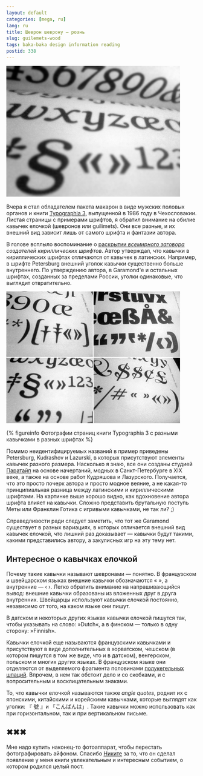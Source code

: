 ```yaml
---
layout: default
categories: [mega, ru]
lang: ru
title: Шеврон шеврону — рознь
slug: guilemets-wood
tags: baka-baka design information reading 
postid: 338
---
```

<img src='/o_O/guilemets-wood/main1.jpg' alt='123456' style="padding-bottom: 15px;" width="460" height="345"/>
Вчера я стал обладателем пакета макарон в виде мужских половых органов и книги <a href="http://www.typotheque.com/articles/czechoslovak_typography/">Typographia 3</a>, выпущенной в 1986 году в Чехословакии. Листая страницы с примерами шрифтов, я обратил внимание на обилие кавычек елочкой (шевронов или guilimets). Они все разные, и их внешний вид зависит лишь от самого шрифта и фантазии автора. <!--more-->

В голове всплыло воспоминание о <a href="http://www.seleckis.lv/journal/shrifty/russkie-kavyichki-v-russkih-shriftah">раскрытии <i>всемирного заговора</i></a> <i>создателей кириллических шрифтов</i>. Автор утверждал, что кавычки в кириллических шрифтах отличаются от кавычек в латинских. Например, в шрифте Petersburg внешний уголок кавычки существенно больше внутреннего. По утверждению автора, в Garamond'е и остальных шрифтах, созданных за пределами России, уголки одинаковые, что выглядит отвратительно.

<img src='/o_O/guilemets-wood/different.jpg' alt='Разные шрифты — разные кавычки'  width="460" height="348"/>


{% figureinfo Фотографии страниц книги Typographia 3 с разными кавычками в разных шрифтах %}



Помимо неидентифицируемых названий в пример приведены Petersburg, Kudrashov и Lazurski, в которых присутствуют элементы кавычек разного размера. Насколько я знаю, все они созданы студией <a href="http://paratype.com/">Паратайп</a> на основе начертаний, модных в Санкт-Петербурге в XIX веке, а также на основе работ Кудряшова и Лазурского. Получается, что это просто почерк автора и просто модное веяние, а не какая-то принципиальная разница между латинскими и кириллическими шрифтами. На картинке выше хорошо видно, как вдохновение автора шрифта влияет на кавычки. Сложно представить брутальную поступь Меты или Франклин Готика с игривыми кавычками, не так ли? ;)

Справедливости ради следует заметить, что тот же Garamond существует в разных вариациях, в которых отличается внешний вид кавычек елочкой, что лишний раз доказывает — кавычки будут такими, какими представились автору, а закулисных игр на эту тему нет.



## Интересное о кавычках елочкой

Почему такие кавычки называют шевронами — понятно. В французском и швейцарском языках внешние кавычки обозначаются «&nbsp;», а внутренние — ‹&nbsp;›. Легко обратить внимание на напрашивающийся вывод: внешние кавычки образованы из вложенных друг в друга внутренних. Швейцарцы используют кавычки елочкой постоянно, независимо от того, на каком языке они пишут.

В датском и некоторых других языках кавычки елочкой пишутся так, чтобы указывать на слово: »Dutch«, а в финском — только в одну сторону: »Finnish». 

Кавычки елочкой еще называются французскими кавычками и присутствуют в виде дополнительных в хорватском, чешском (в котором пишутся в том же виде, что и в датском), венгерском, польском и многих других языках. В французском языке они отделяются от выделяемого фрагмента половинами <a href="http://www.paratype.ru/help/term/terms.asp?code=125">полукегельных шпаций</a>. Впрочем, в нем так обстоит дело и со скобками, и с вопросительным и восклицательным знаками.

То, что кавычки елочкой называются также <i>angle quotes</i>, роднит их с японскими, китайскими и корейскими кавычками, которые выглядят как уголки: 『 號 』и 「こんばんは」. Такие кавычки можно использовать как при горизонтальном, так и при вертикальном письме.



## ✖✖✖

Мне надо купить наконец-то фотоаппарат, чтобы перестать фотографировать айфоном. Спасибо <a href="http://www.seleckis.lv/">Никите</a> за то, что он сделал появление у меня книги увлекательным и интересным событием, о котором родился целый пост.